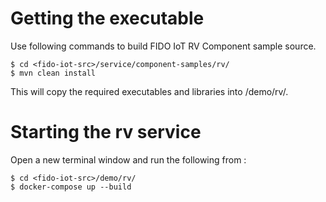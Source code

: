 # Getting the executable

Use following commands to build FIDO IoT RV Component sample source.
```
$ cd <fido-iot-src>/service/component-samples/rv/
$ mvn clean install
```

This will copy the required executables and libraries into <fido-iot-src>/demo/rv/.

# Starting the rv service

Open a new terminal window and run the following from :
```
$ cd <fido-iot-src>/demo/rv/
$ docker-compose up --build
```